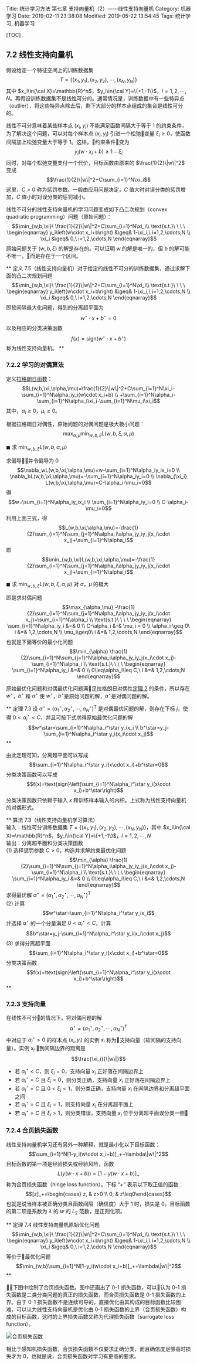 Title: 统计学习方法 第七章 支持向量机（2）——线性支持向量机
Category: 机器学习
Date: 2019-02-11 23:38:08
Modified: 2019-05-22 13:54:45
Tags: 统计学习, 机器学习

[TOC]

## 7.2 线性支持向量机

假设给定一个特征空间上的训练数据集
$$T=\{(x_1,y_1),(x_2,y_2),\cdots,(x_N,y_N)\}$$
其中 $x_i\in{\cal X}=\mathbb{R}^n$，$y_i\in{\cal Y}=\{+1,-1\}$，$i=1,2,\cdots,N$。再假设训练数据集不是线性可分的。通常情况是，训练数据中有一些特异点（outlier），将这些特异点除去后，剩下大部分的样本点组成的集合是线性可分的。

线性不可分意味着某些样本点 $(x_i,y_i)$ 不能满足函数间隔大于等于 1 的约束条件，为了解决这个问题，可以对每个样本点 $(x_i,y_i)$ 引进一个松弛变量 $\xi_i\geq0$，使函数间隔加上松弛变量大于等于 1。这样，约束条件变为
$$y_i(w\cdot x_i+b)\geq1-\xi_i$$
同时，对每个松弛变量支付一个代价，目标函数由原来的 $\frac{1}{2}\|w\|^2$ 变成
$$\frac{1}{2}\|w\|^2+C\sum_{i=1}^N\xi_i$$
这里，$C>0$ 称为惩罚参数。一般由应用问题决定，$C$ 值大时对误分类的惩罚增加，$C$ 值小时对误分类的惩罚减小。

线性不可分的线性支持向量机的学习问题变成如下凸二次规划（convex quadratic programming）问题（原始问题）：
$$\min_{w,b,\xi}\ \frac{1}{2}\|w\|^2+C\sum_{i=1}^N\xi_i\\
\text{s.t.}\ \ \ \ \begin{eqnarray}
y_i\left(w\cdot x_i+b\right) &\geq& 1-\xi_i,\ i=1,2,\cdots,N \\
\xi_i &\geq& 0,\ i=1,2,\cdots,N
\end{eqnarray}$$
原始问题关于 $(w,b,\xi)$ 的解是存在的。可以证明 $w$ 的解是唯一的，但 $b$ 的解可能不唯一，而是存在于一个区间。

**
定义 7.5（线性支持向量机）对于给定的线性不可分的训练数据集，通过求解下面的凸二次规划问题
$$\min_{w,b,\xi}\ \frac{1}{2}\|w\|^2+C\sum_{i=1}^N\xi_i\\
\text{s.t.}\ \ \ \ \begin{eqnarray}
y_i\left(w\cdot x_i+b\right) &\geq& 1-\xi_i,\ i=1,2,\cdots,N \\
\xi_i &\geq& 0,\ i=1,2,\cdots,N
\end{eqnarray}$$
即软间隔最大化问题，得到的分离超平面为
$$w^\star\cdot x+b^\star=0$$
以及相应的分类决策函数
$$f(x)=\text{sign}(w^\star\cdot x+b^\star)$$
称为线性支持向量机。
**

### 7.2.2 学习的对偶算法

定义[拉格朗日函数]({filename}/articles/Math/lagrange_duality.md)：
$$L(w,b,\xi,\alpha,\mu)=\frac{1}{2}\|w\|^2+C\sum_{i=1}^N\xi_i-\sum_{i=1}^N\alpha_iy_i(w\cdot x_i+b) \\
+\sum_{i=1}^N\alpha_i-\sum_{i=1}^N\alpha_i\xi_i-\sum_{i=1}^N\mu_i\xi_i$$
其中，$\alpha_i\geq0$，$\mu_i\geq0$。

根据拉格朗日对偶性，原始问题的对偶问题是极大极小问题：
$$\max_{\alpha,\mu}\min_{w,b,\xi}L(w,b,\xi,\alpha,\mu)$$

$\blacksquare$ 求 $\min_{w,b,\xi}L(w,b,\alpha,\mu)$

求偏导并令偏导为 0
$$\nabla_wL(w,b,\xi,\alpha,\mu)=w-\sum_{i=1}^N\alpha_iy_ix_i=0 \\
\nabla_bL(w,b,\xi,\alpha,\mu)=-\sum_{i=1}^N\alpha_iy_i=0 \\
\nabla_{\xi_i} L(w,b,\xi,\alpha,\mu)=C-\alpha_i-\mu_i=0$$
得
$$w=\sum_{i=1}^N\alpha_iy_ix_i \\
\sum_{i=1}^N\alpha_iy_i=0 \\
C-\alpha_i-\mu_i=0$$
利用上面三式，得
$$L(w,b,\xi,\alpha,\mu)=-\frac{1}{2}\sum_{i=1}^N\sum_{j=1}^N\alpha_i\alpha_jy_iy_j(x_i\cdot x_j)+\sum_{i=1}^N\alpha_i$$
即
$$\min_{w,b,\xi}L(w,b,\xi,\alpha,\mu)=-\frac{1}{2}\sum_{i=1}^N\sum_{j=1}^N\alpha_i\alpha_jy_iy_j(x_i\cdot x_j)+\sum_{i=1}^N\alpha_i$$

$\blacksquare$ 求 $\min_{w,b,\xi}L(w,b,\xi,\alpha,\mu)$ 对 $\alpha$，$\mu$ 的极大

即是求对偶问题
$$\max_{\alpha,\mu} -\frac{1}{2}\sum_{i=1}^N\sum_{j=1}^N\alpha_i\alpha_jy_iy_j(x_i\cdot x_j)+\sum_{i=1}^N\alpha_i \\
\text{s.t.}\ \ \ \ \begin{eqnarray}
\sum_{i=1}^N\alpha_iy_i &=& 0 \\
C-\alpha_i &-& \mu_i = 0 \\
\alpha_i \geq 0\ i &=& 1,2,\cdots,N \\
\mu_i\geq0\ i &=& 1,2,\cdots,N
\end{eqnarray}$$
也就是下面等价的最小化问题
$$\min_{\alpha} \frac{1}{2}\sum_{i=1}^N\sum_{j=1}^N\alpha_i\alpha_jy_iy_j(x_i\cdot x_j)-\sum_{i=1}^N\alpha_i \\
\text{s.t.}\ \ \ \ \begin{eqnarray}
\sum_{i=1}^N\alpha_iy_i &=& 0 \\
0\leq\alpha_i\leq C,\ i &=& 1,2,\cdots,N
\end{eqnarray}$$

原始最优化问题和对偶最优化问题满足拉格朗日对偶性[定理 2]({filename}/articles/Math/lagrange_duality.md) 的条件，所以存在 $w^\star$，$b^\star$ 和 $\alpha^\star$ 使 $w^\star$，$b^\star$是原始问题的解，$\alpha^\star$是对偶问题的解。

**
定理 7.3 设 $\alpha^\star=\left(\alpha_1^\star,\alpha_2^\star,\cdots,\alpha_N^\star\right)^\text{T}$ 是对偶最优问题的解，则存在下标 $j$，使得 $0<\alpha_i^\star<C$，并且可按下式求得原始最优化问题的解
$$w^\star=\sum_{i=1}^N\alpha_i^\star y_ix_i \\
b^\star=y_j-\sum_{i=1}^N\alpha_i^\star y_i(x_i\cdot x_j)$$
**

由此定理可知，分离超平面可以写成
$$\sum_{i=1}^N\alpha_i^\star y_i(x\cdot x_i)+b^\star=0$$
分类决策函数可以写成
$$f(x)=\text{sign}\left(\sum_{i=1}^N\alpha_i^\star y_i(x\cdot x_i)+b^\star\right)$$
分类决策函数只依赖于输入 $x$ 和训练样本输入的内积。上式称为线性支持向量机的对偶形式。

**
算法 7.3（线性支持向量机学习算法）  
输入：线性可分训练数据集 $T=\{(x_1,y_1),(x_2,y_2),\cdots,(x_N,y_N)\}$，其中 $x_i\in{\cal X}=\mathbb{R}^n$，$y_i\in{\cal Y}=\{+1,-1\}$，$i=1,2,\cdots,N$  
输出：分离超平面和分类决策函数  
(1) 选择惩罚参数 $C>0$，构造并求解约束最优化问题
$$\min_{\alpha} \frac{1}{2}\sum_{i=1}^N\sum_{j=1}^N\alpha_i\alpha_jy_iy_j(x_i\cdot x_j)-\sum_{i=1}^N\alpha_i \\
\text{s.t.}\ \ \ \ \begin{eqnarray}
\sum_{i=1}^N\alpha_iy_i &=& 0 \\
0\leq\alpha_i\leq C,\ i &=& 1,2,\cdots,N
\end{eqnarray}$$
求得最优解 $\alpha^\star=\left(\alpha_1^\star,\alpha_2^\star,\cdots,\alpha_N^\star\right)^\text{T}$  
(2) 计算
$$w^\star=\sum_{i=1}^N\alpha_i^\star y_ix_i$$
并选择 $\alpha^\star$ 的一个分量满足 $0<\alpha_i^\star<C$，计算
$$b^\star=y_j-\sum_{i=1}^N\alpha_i^\star y_i(x_i\cdot x_j)$$
(3) 求得分离超平面
$$\sum_{i=1}^N\alpha_i^\star y_i(x\cdot x_i)+b^\star=0$$
分类决策函数
$$f(x)=\text{sign}\left(\sum_{i=1}^N\alpha_i^\star y_i(x\cdot x_i)+b^\star\right)$$
**

### 7.2.3 支持向量

在线性不可分的情况下，将对偶问题的解
$$\alpha^\star=\left(\alpha_1^\star,\alpha_2^\star,\cdots,\alpha_N^\star\right)^\text{T}$$
中对应于 $\alpha_i^\star>0$ 的样本点 $(x_i,y_i)$ 的实例 $x_i$ 称为支持向量（软间隔的支持向量）。实例 $x_i$ 到间隔边界的距离是
$$\frac{\xi_i}{\|w\|}$$

- 若 $\alpha_i^\star<C$，则 $\xi_i=0$，支持向量 $x_i$ 正好落在间隔边界上
- 若 $\alpha_i^\star=C$ 且 $\xi_i=0$，则分类正确，支持向量 $x_i$ 正好落在间隔边界上
- 若 $\alpha_i^\star=C$ 且 $0<\xi_i<1$，则分类正确，支持向量 $x_i$ 在间隔边界和分离超平面之间
- 若 $\alpha_i^\star=C$ 且 $\xi_i=1$，则支持向量 $x_i$ 在分离超平面上
- 若 $\alpha_i^\star=C$ 且 $\xi_i>1$，则分类错误，支持向量 $x_i$ 位于分离超平面误分类一侧

### 7.2.4 合页损失函数

线性支持向量机学习还有另外一种解释，就是最小化以下目标函数：
$$\sum_{i=1}^N[1-y_i(w\cdot x_i+b)]_++\lambda\|w\|^2$$
目标函数的第一项是经验损失或经验风险，函数
$$L(y(w\cdot x+b))=[1-y(w\cdot x+b)]_+$$
称为合页损失函数（hinge loss function）。下标 “+” 表示以下取正值的函数：
$$[z]_+=\begin{cases}
z, & z>0 \\
0, & z\leq0\end{cases}$$
也就是说当样本被正确分类且函数间隔（确信度）大于 1 时，损失是 0。目标函数的第二项是系数为 $\lambda$ 的 $w$ 的 $L_2$ 范数，是正则化项。

**
定理 7.4 线性支持向量机原始优化问题
$$\min_{w,b,\xi}\ \frac{1}{2}\|w\|^2+C\sum_{i=1}^N\xi_i\\
\text{s.t.}\ \ \ \ \begin{eqnarray}
y_i\left(w\cdot x_i+b\right) &\geq& 1-\xi_i,\ i=1,2,\cdots,N \\
\xi_i &\geq& 0,\ i=1,2,\cdots,N
\end{eqnarray}$$
等价于最优化问题
$$\min_{w,b}\sum_{i=1}^N[1-y_i(w\cdot x_i+b)]_++\lambda\|w\|^2$$
**

下图中绘制了合页损失函数。图中还画出了 0-1 损失函数，可以认为 0-1 损失函数是二类分类问题的真正的损失函数，而合页损失函数是 0-1 损失函数的上界。由于 0-1 损失函数不是连续可导的，直接优化由其构成的目标函数比较困难，可以认为线性支持向量机是优化由 0-1 损失函数的上界（合页损失函数）构成的目标函数，这时的上界损失函数又称为代理损失函数（surrogate loss function）。

![合页损失函数]({filename}/images/statistical_learning_7.6.png)

相比于感知机损失函数，合页损失函数不仅要求正确分类，而且确信度足够高时损失才为 0，也就是说，合页损失函数对学习有更高的要求。
